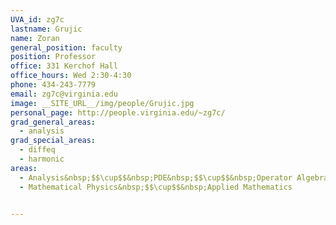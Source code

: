 ```yaml
---
UVA_id: zg7c
lastname: Grujic
name: Zoran
general_position: faculty
position: Professor
office: 331 Kerchof Hall
office_hours: Wed 2:30-4:30
phone: 434-243-7779
email: zg7c@virginia.edu
image: __SITE_URL__/img/people/Grujic.jpg
personal_page: http://people.virginia.edu/~zg7c/
grad_general_areas:
  - analysis
grad_special_areas:
  - diffeq
  - harmonic
areas:
  - Analysis&nbsp;$$\cup$$&nbsp;PDE&nbsp;$$\cup$$&nbsp;Operator Algebras
  - Mathematical Physics&nbsp;$$\cup$$&nbsp;Applied Mathematics


---
```

